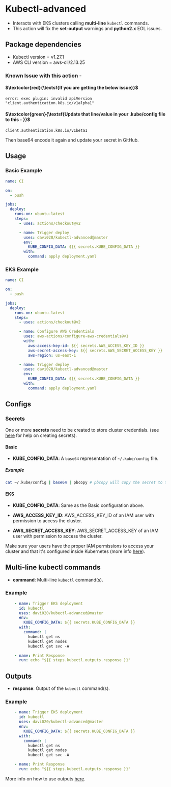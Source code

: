Kubectl-advanced
=============
* Interacts with EKS clusters calling **multi-line** `kubectl` commands.
*  This action will fix the **set-output** warnings and **python2.x** EOL issues.

## Package dependencies ##

* Kubectl version = v1.27.1 
* AWS CLI version = aws-cli/2.13.25
### Known Issue with this action -
#### $\textcolor{red}{\textsf{If you are getting the below issue}}$ 
```
error: exec plugin: invalid apiVersion "client.authentication.k8s.io/v1alpha1"
```
#### $\textcolor{green}{\textsf{Update that line/value in your .kube/config file to this - }}$ 
```
client.authentication.k8s.io/v1beta1
```
Then base64 encode it again and update your secret in GitHub. 

## Usage

### Basic Example

```yml
name: CI

on:
  - push

jobs:
  deploy:
    runs-on: ubuntu-latest
    steps:
      - uses: actions/checkout@v2

      - name: Trigger deploy
        uses: davi020/kubectl-advanced@master
        env:
          KUBE_CONFIG_DATA: ${{ secrets.KUBE_CONFIG_DATA }}
        with:
          command: apply deployment.yaml
```

### EKS Example
```yml
name: CI

on:
  - push

jobs:
  deploy:
    runs-on: ubuntu-latest
    steps:
      - uses: actions/checkout@v2

      - name: Configure AWS Credentials
        uses: aws-actions/configure-aws-credentials@v1
        with:
          aws-access-key-id: ${{ secrets.AWS_ACCESS_KEY_ID }}
          aws-secret-access-key: ${{ secrets.AWS_SECRET_ACCESS_KEY }}
          aws-region: us-east-1

      - name: Trigger deploy
        uses: davi020/kubectl-advanced@master
        env:
          KUBE_CONFIG_DATA: ${{ secrets.KUBE_CONFIG_DATA }}
        with:
          command: apply deployment.yaml
```

## Configs

### Secrets

One or more **secrets** need to be created to store cluster credentials. (see [here](https://help.github.com/en/actions/automating-your-workflow-with-github-actions/creating-and-using-encrypted-secrets) for help on creating secrets). 

#### Basic
- **KUBE_CONFIG_DATA**: A `base64` representation of `~/.kube/config` file.

##### Example
```bash
cat ~/.kube/config | base64 | pbcopy # pbcopy will copy the secret to the clipboard (Mac OSX only)
```

#### EKS
- **KUBE_CONFIG_DATA**: Same as the Basic configuration above.

- **AWS_ACCESS_KEY_ID**: AWS_ACCESS_KEY_ID of an IAM user with permission to access the cluster.

- **AWS_SECRET_ACCESS_KEY**: AWS_SECRET_ACCESS_KEY of an IAM user with permission to access the cluster.

Make sure your users have the proper IAM permissions to access your cluster and that it's configured inside Kubernetes (more info [here](https://docs.aws.amazon.com/eks/latest/userguide/add-user-role.html)).

## Multi-line kubectl commands

- **command**: Multi-line `kubectl` command(s).

### Example
```yaml
    - name: Trigger EKS deployment
      id: kubectl
      uses: davi020/kubectl-advanced@master
      env:
        KUBE_CONFIG_DATA: ${{ secrets.KUBE_CONFIG_DATA }}
      with:
        command: |
          kubectl get ns
          kubectl get nodes 
          kubectl get svc -A

    - name: Print Response
      run: echo "${{ steps.kubectl.outputs.response }}"
```

## Outputs

- **response**: Output of the `kubectl` command(s).

### Example
```yaml
    - name: Trigger EKS deployment
      id: kubectl
      uses: davi020/kubectl-advanced@master
      env:
        KUBE_CONFIG_DATA: ${{ secrets.KUBE_CONFIG_DATA }}
      with:
        command: |
          kubectl get ns
          kubectl get nodes 
          kubectl get svc -A

    - name: Print Response
      run: echo "${{ steps.kubectl.outputs.response }}"
```

More info on how to use outputs [here](https://help.github.com/en/actions/automating-your-workflow-with-github-actions/metadata-syntax-for-github-actions#outputs).
